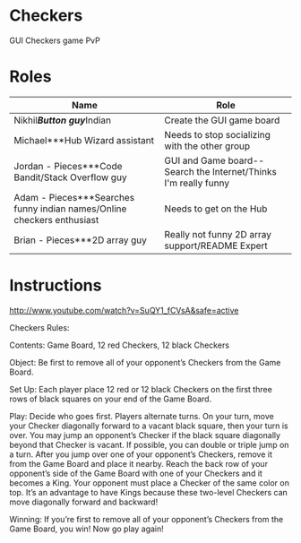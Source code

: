 Checkers
========

GUI Checkers game PvP

Roles
=====

| Name | Role  |
| ------------- | ----------- |
| Nikhil***Button guy***Indian | Create the GUI game board|
| Michael***Hub Wizard assistant| Needs to stop socializing with the other group   |
| Jordan - Pieces***Code Bandit/Stack Overflow guy| GUI and Game board-- Search the Internet/Thinks I'm really funny       |
| Adam - Pieces***Searches funny indian names/Online checkers enthusiast| Needs to get on the Hub     |
| Brian - Pieces***2D array guy | Really not funny 2D array support/README Expert        |


Instructions
=============
http://www.youtube.com/watch?v=SuQY1_fCVsA&safe=active

Checkers Rules:


Contents: 
Game Board, 12 red Checkers, 12 black Checkers

Object:
Be first to remove all of your opponent’s Checkers 
from the Game Board. 

Set Up: 
Each player place 12 red or 12 black Checkers on the first three rows of black 
squares on your end of the Game Board. 

Play:
Decide who goes first. Players alternate turns. 
On your turn, move your Checker diagonally forward to a vacant black square, then your 
turn is over. You may jump an opponent’s Checker if the black square diagonally beyond 
that Checker is vacant. If possible, you can double or triple jump on a turn. After you 
jump over one of your opponent’s Checkers, remove it from the Game Board and place it 
nearby. 
Reach the back row of your opponent’s side of the Game Board with one of your Checkers 
and it becomes a King. Your opponent must place a Checker of the same color on top. 
It’s an advantage to have Kings because these two-level Checkers can move diagonally 
forward and backward! 

Winning:
If you’re first to remove all of your 
opponent’s Checkers from the Game 
Board, you win! Now go play again! 

